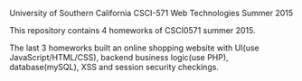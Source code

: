 University of Southern California CSCI-571 Web Technologies Summer 2015

This repository contains 4 homeworks of CSCI0571 summer 2015.

The last 3 homeworks built an online shopping website with UI(use JavaScript/HTML/CSS), backend business logic(use PHP), database(mySQL), XSS and session security checkings. 

